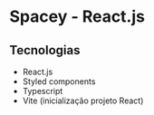 # Spacey - React.js 

## Tecnologias

- React.js
- Styled components
- Typescript
- Vite (inicialização projeto React)
